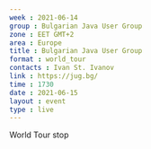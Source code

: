 ```yaml
---
week : 2021-06-14
group : Bulgarian Java User Group
zone : EET GMT+2
area : Europe
title : Bulgarian Java User Group
format : world_tour
contacts : Ivan St. Ivanov
link : https://jug.bg/
time : 1730
date : 2021-06-15
layout : event
type : live
---
```

World Tour stop
